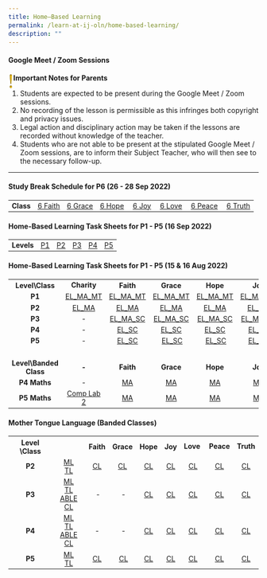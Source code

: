 ```yaml
---
title: Home–Based Learning
permalink: /learn-at-ij-oln/home-based-learning/
description: ""
---
```

<h4><strong>Google Meet / Zoom Sessions</strong></h4>
<img style="width: 2%;" src="/images/emark.gif" align = "left" />
<p><strong>Important Notes for Parents</strong></p>
<ol>
<li>Students are expected to be present during the Google Meet / Zoom sessions. </li>
<li>No recording of the lesson is permissible as this infringes both copyright and privacy issues. </li>
<li>Legal action and disciplinary action may be taken if the lessons are recorded without knowledge of the teacher. </li>
<li>Students who are not able to be present at the stipulated Google Meet / Zoom sessions, are to inform their Subject Teacher, who will then see to the necessary follow-up.</li>
</ol>
<hr>
<h4><strong>Study Break Schedule for P6 (26 - 28 Sep 2022)</strong></h4>
<table>
<tbody>
<tr>
<td><strong>Class</strong></td>
<td><a href="/files/6%20FAITH%20STUDY%20BREAK%20SCHEDULE.pdf" target="_blank" rel="noopener">6 Faith</a></td>
<td><a href="/files/6%20GRACE%20STUDY%20BREAK%20SCHEDULE.pdf" target="_blank" rel="noopener">6 Grace</a></td>
<td><a href="/files/6%20HOPE%20STUDY%20BREAK%20SCHEDULE.pdf" target="_blank" rel="noopener">6 Hope</a></td>
<td>&nbsp;<a href="/files/6%20JOY%20STUDY%20BREAK%20SCHEDULE.pdf" target="_blank" rel="noopener">6 Joy</a></td>
<td>&nbsp;<a href="/files/6%20LOVE%20STUDY%20BREAK%20SCHEDULE.pdf" target="_blank" rel="noopener">6 Love</a></td>
<td>&nbsp;<a href="/files/6%20PEACE%20STUDY%20BREAK%20SCHEDULE.pdf" target="_blank" rel="noopener">6 Peace</a></td>
<td>&nbsp;<a href="/files/6%20TRUTH%20STUDY%20BREAK%20SCHEDULE.pdf" target="_blank" rel="noopener">6 Truth</a></td>
</tr>
</tbody>
</table>
<h4><strong>Home-Based Learning Task Sheets for P1 - P5 (16 Sep 2022)</strong></h4>
<table>
<tbody>
<tr>
<td><strong>Levels</strong></td>
<td><a href="/files/P1%20HBL%20SHEET.pdf" target="_blank" rel="noopener">P1</a></td>
<td><a href="/files/P2%20HBL%20SHEET.pdf" target="_blank" rel="noopener">P2</a></td>
<td><a href="/files/P3%20HBL%20SHEET.pdf" target="_blank" rel="noopener">P3</a></td>
<td><a href="/files/P4%20HBL%20SHEET.pdf" target="_blank" rel="noopener">P4</a></td>
<td><a href="/files/P5%20HBL%20SHEET.pdf" target="_blank" rel="noopener">P5</a></td>
</tr>
</tbody>
</table>
<h4><strong>Home-Based Learning Task Sheets for P1 - P5 (15 &amp; 16 Aug 2022)</strong></h4>
<table>
<tbody>
<tr>
<th style="text-align: center;">Level\Class</th>
<td style="text-align: center;"><strong>Charity</strong></td>
<th style="text-align: center;">Faith</th>
<th style="text-align: center;">Grace</th>
<th style="text-align: center;">Hope</th>
<th style="text-align: center;">Joy</th>
<td style="text-align: center;"><strong>Love</strong></td>
<td style="text-align: center;"><strong>Peace</strong></td>
<td style="text-align: center;"><strong>Truth</strong></td>
</tr>
<tr>
<td style="text-align: center;"><strong>P1</strong></td>
<td style="text-align: center;"><a href="/files/1%20CHARITY.pdf" target="_blank" rel="noopener">EL_MA_MT</a></td>
<td style="text-align: center;"><a href="/files/1%20FAITH.pdf" target="_blank" rel="noopener">EL_MA_MT</a></td>
<td style="text-align: center;"><a href="/files/1%20GRACE.pdf" target="_blank" rel="noopener">EL_MA_MT</a></td>
<td style="text-align: center;"><a href="/files/1%20HOPE.pdf" target="_blank" rel="noopener">EL_MA_MT</a></td>
<td style="text-align: center;"><a href="/files/1%20JOY.pdf" target="_blank" rel="noopener">EL_MA_MT</a></td>
<td style="text-align: center;"><a href="/files/1%20LOVE.pdf" target="_blank" rel="noopener">EL_MA_MT</a></td>
<td style="text-align: center;"><a href="/files/1%20PEACE.pdf" target="_blank" rel="noopener">EL_MA_MT</a></td>
<td style="text-align: center;"><a href="/files/1%20TRUTH.pdf" target="_blank" rel="noopener">EL_MA_MT</a></td>
</tr>
<tr>
<td style="text-align: center;"><strong>P2</strong></td>
<td style="text-align: center;"><a href="/files/2%20CHARITY.pdf" target="_blank" rel="noopener">EL_MA</a></td>
<td style="text-align: center;"><a href="/files/2%20FAITH.pdf" target="_blank" rel="noopener">EL_MA</a></td>
<td style="text-align: center;"><a href="/files/2%20GRACE.pdf" target="_blank" rel="noopener">EL_MA</a></td>
<td style="text-align: center;"><a href="/files/2%20HOPE.pdf" target="_blank" rel="noopener">EL_MA</a></td>
<td style="text-align: center;"><a href="/files/2%20JOY.pdf" target="_blank" rel="noopener">EL_MA</a></td>
<td style="text-align: center;"><a href="/files/2%20LOVE.pdf" target="_blank" rel="noopener">EL_MA</a></td>
<td style="text-align: center;"><a href="/files/2%20PEACE.pdf" target="_blank" rel="noopener">EL_MA</a></td>
<td style="text-align: center;"><a href="/files/2%20TRUTH.pdf" target="_blank" rel="noopener">EL_MA</a></td>
</tr>
<tr>
<td style="text-align: center;"><strong>P3</strong></td>
<td style="text-align: center;">-</td>
<td style="text-align: center;"><a href="/files/3%20FAITH.pdf" target="_blank" rel="noopener">EL_MA_SC</a></td>
<td style="text-align: center;"><a href="/files/3%20GRACE.pdf" target="_blank" rel="noopener">EL_MA_SC</a></td>
<td style="text-align: center;"><a href="/files/3%20HOPE.pdf" target="_blank" rel="noopener">EL_MA_SC</a></td>
<td style="text-align: center;"><a href="/files/3%20JOY.pdf" target="_blank" rel="noopener">EL_MA_SC</a></td>
<td style="text-align: center;"><a href="/files/3%20LOVE.pdf" target="_blank" rel="noopener">EL_MA_SC</a></td>
<td style="text-align: center;"><a href="/files/3%20PEACE.pdf" target="_blank" rel="noopener">EL_MA_SC</a></td>
<td style="text-align: center;"><a href="/files/3%20TRUTH.pdf" target="_blank" rel="noopener">EL_MA_SC</a></td>
</tr>
<tr>
<td style="text-align: center;"><strong>P4</strong></td>
<td style="text-align: center;">-</td>
<td style="text-align: center;"><a href="/files/4%20FAITH.pdf" target="_blank" rel="noopener">EL_SC</a></td>
<td style="text-align: center;"><a href="/files/4%20GRACE.pdf" target="_blank" rel="noopener">EL_SC</a></td>
<td style="text-align: center;"><a href="/files/4%20HOPE.pdf" target="_blank" rel="noopener">EL_SC</a></td>
<td style="text-align: center;"><a href="/files/4%20JOY.pdf" target="_blank" rel="noopener">EL_SC</a></td>
<td style="text-align: center;"><a href="/files/4%20LOVE.pdf" target="_blank" rel="noopener">EL_SC</a></td>
<td style="text-align: center;"><a href="/files/4%20PEACE.pdf" target="_blank" rel="noopener">EL_SC</a></td>
<td style="text-align: center;"><a href="/files/4%20TRUTH.pdf" target="_blank" rel="noopener">EL_SC</a></td>
</tr>
<tr>
<td style="text-align: center;"><strong>P5</strong></td>
<td style="text-align: center;">-</td>
<td style="text-align: center;"><a href="/files/5%20FAITH.pdf" target="_blank" rel="noopener">EL_SC</a></td>
<td style="text-align: center;">&nbsp;<a href="/files/5%20GRACE.pdf" target="_blank" rel="noopener">EL_SC</a></td>
<td style="text-align: center;">&nbsp;<a href="/files/5%20HOPE.pdf" target="_blank" rel="noopener">EL_SC</a></td>
<td style="text-align: center;"><a href="/files/5%20JOY.pdf" target="_blank" rel="noopener">EL_SC</a></td>
<td style="text-align: center;"><a href="/files/5%20LOVE.pdf" target="_blank" rel="noopener">EL_SC</a></td>
<td style="text-align: center;"><a href="/files/5%20PEACE.pdf" target="_blank" rel="noopener">EL_SC</a></td>
<td style="text-align: center;"><a href="/files/5%20TRUTH.pdf" target="_blank" rel="noopener">EL_SC</a></td>
</tr>
<tr>
<td style="text-align: center;">&nbsp;</td>
<td style="text-align: center;">&nbsp;</td>
<td style="text-align: center;">&nbsp;</td>
<td style="text-align: center;">&nbsp;</td>
<td style="text-align: center;">&nbsp;</td>
<td style="text-align: center;">&nbsp;</td>
<td style="text-align: center;">&nbsp;</td>
<td style="text-align: center;">&nbsp;</td>
<td style="text-align: center;">&nbsp;</td>
</tr>
<tr>
<td style="text-align: center;"><strong>Level\Banded Class</strong></td>
<td style="text-align: center;"><strong>-</strong></td>
<td style="text-align: center;"><strong>Faith</strong></td>
<td style="text-align: center;"><strong>Grace</strong></td>
<td style="text-align: center;"><strong>Hope</strong></td>
<td style="text-align: center;"><strong>Joy</strong></td>
<td style="text-align: center;"><strong>Love</strong></td>
<td style="text-align: center;"><strong>Peace</strong></td>
<td style="text-align: center;"><strong>Truth</strong></td>
</tr>
<tr>
<td style="text-align: center;"><strong>P4 Maths</strong></td>
<td style="text-align: center;">-</td>
<td style="text-align: center;"><a href="/files/4%20FAITH%20MATHS.pdf" target="_blank" rel="noopener">MA</a></td>
<td style="text-align: center;"><a href="/files/4%20GRACE%20MATHS.pdf" target="_blank" rel="noopener">MA</a></td>
<td style="text-align: center;"><a href="/files/4%20HOPE%20MATHS.pdf" target="_blank" rel="noopener">MA</a></td>
<td style="text-align: center;"><a href="/files/4%20JOY%20MATHS.pdf" target="_blank" rel="noopener">MA</a></td>
<td style="text-align: center;"><a href="/files/4%20LOVE%20MATHS.pdf" target="_blank" rel="noopener">MA</a></td>
<td style="text-align: center;"><a href="/files/4%20PEACE%20MATHS.pdf" target="_blank" rel="noopener">MA</a></td>
<td style="text-align: center;"><a href="/files/4%20TRUTH%20MATHS.pdf" target="_blank" rel="noopener">MA</a></td>
</tr>
<tr>
<td style="text-align: center;"><strong>P5 Maths</strong></td>
<td style="text-align: center;"><a href="/files/5%20COMP%20LAB%20MATHS.pdf" target="_blank" rel="noopener">Comp Lab 2</a></td>
<td style="text-align: center;"><a href="/files/5%20FAITH%20MATHS.pdf" target="_blank" rel="noopener">MA</a></td>
<td style="text-align: center;"><a href="/files/5%20GRACE%20MATHS.pdf" target="_blank" rel="noopener">MA</a></td>
<td style="text-align: center;"><a href="/files/5%20HOPE%20MATHS.pdf" target="_blank" rel="noopener">MA</a></td>
<td style="text-align: center;"><a href="/files/5%20JOY%20MATHS.pdf" target="_blank" rel="noopener">MA</a></td>
<td style="text-align: center;"><a href="/files/5%20LOVE%20MATHS.pdf" target="_blank" rel="noopener">MA</a></td>
<td style="text-align: center;"><a href="/files/5%20PEACE%20MATHS.pdf" target="_blank" rel="noopener">MA</a></td>
<td style="text-align: center;"><a href="/files/5%20TRUTH%20MATHS.pdf" target="_blank" rel="noopener">MA</a></td>
</tr>
</tbody>
</table>
<h4><strong>Mother Tongue Language (Banded Classes)</strong></h4>
<table>
<tbody>
<tr>
<th style="text-align: center;">Level \Class</th>
<td style="text-align: center;">&nbsp;</td>
<th style="text-align: center;">Faith</th>
<th style="text-align: center;">Grace</th>
<th style="text-align: center;">Hope</th>
<th style="text-align: center;">Joy</th>
<td style="text-align: center;"><strong>Love&nbsp;</strong></td>
<td style="text-align: center;"><strong>Peace</strong></td>
<td style="text-align: center;"><strong>Truth</strong></td>
</tr>
<tr>
<td style="text-align: center;"><strong>P2</strong></td>
<td style="text-align: center;">
<div><a href="/files/2%20ML.pdf" target="_blank" rel="noopener">ML</a></div>
<div><a href="/files/2%20TL.pdf" target="_blank" rel="noopener">TL</a></div>
</td>
<td style="text-align: center;"><a href="/files/2%20FAITH%20CL.pdf" target="_blank" rel="noopener">CL</a></td>
<td style="text-align: center;"><a href="/files/2%20GRACE%20CL.pdf" target="_blank" rel="noopener">CL</a></td>
<td style="text-align: center;"><a href="/files/2%20HOPE%20CL.pdf" target="_blank" rel="noopener">CL</a></td>
<td style="text-align: center;"><a href="/files/2%20JOY%20CL.pdf" target="_blank" rel="noopener">CL</a></td>
<td style="text-align: center;"><a href="/files/2%20LOVE%20CL.pdf" target="_blank" rel="noopener">CL</a></td>
<td style="text-align: center;"><a href="/files/2%20PEACE%20CL.pdf" target="_blank" rel="noopener">CL</a></td>
<td style="text-align: center;"><a href="/files/2%20TRUTH%20CL.pdf" target="_blank" rel="noopener">CL</a></td>
</tr>
<tr>
<td style="text-align: center;"><strong>P3</strong></td>
<td style="text-align: center;">
<div><a href="/files/3%20ML.pdf" target="_blank" rel="noopener">ML</a></div>
<div><a href="/files/3%20TL.pdf" target="_blank" rel="noopener">TL</a></div>
<div><a href="/files/3%20ABLE%20CL.pdf" target="_blank" rel="noopener">ABLE CL</a></div>
</td>
<td style="text-align: center;">&nbsp;-</td>
<td style="text-align: center;">&nbsp;-</td>
<td style="text-align: center;"><a href="/files/3%20HOPE%20CL.pdf" target="_blank" rel="noopener">CL</a></td>
<td style="text-align: center;"><a href="/files/3%20JOY%20CL.pdf" target="_blank" rel="noopener">CL</a></td>
<td style="text-align: center;"><a href="/files/3%20LOVE%20CL.pdf" target="_blank" rel="noopener">CL</a></td>
<td style="text-align: center;"><a href="/files/3%20PEACE%20CL.pdf" target="_blank" rel="noopener">CL</a></td>
<td style="text-align: center;"><a href="/files/3%20TRUTH%20CL.pdf" target="_blank" rel="noopener">CL</a></td>
</tr>
<tr>
<td style="text-align: center;"><strong>P4</strong></td>
<td style="text-align: center;">
<div><a href="/files/4%20ML.pdf" target="_blank" rel="noopener">ML</a></div>
<div><a href="/files/4%20TL.pdf" target="_blank" rel="noopener">TL</a></div>
<div><a href="/files/4%20ABLE%20CL.pdf" target="_blank" rel="noopener">ABLE CL</a></div>
</td>
<td style="text-align: center;">-</td>
<td style="text-align: center;">&nbsp;-</td>
<td style="text-align: center;"><a href="/files/4%20HOPE%20CL.pdf" target="_blank" rel="noopener">CL</a></td>
<td style="text-align: center;"><a href="/files/4%20JOY%20CL.pdf" target="_blank" rel="noopener">CL</a></td>
<td style="text-align: center;"><a href="/files/4%20LOVE%20CL.pdf" target="_blank" rel="noopener">CL</a></td>
<td style="text-align: center;"><a href="/files/4%20PEACE%20CL.pdf" target="_blank" rel="noopener">CL</a></td>
<td style="text-align: center;"><a href="/files/4%20TRUTH%20CL.pdf" target="_blank" rel="noopener">CL</a></td>
</tr>
<tr>
<td style="text-align: center;"><strong>P5</strong></td>
<td style="text-align: center;">
<div><a href="/files/5%20ML.pdf" target="_blank" rel="noopener">ML</a></div>
<div><a href="/files/5%20TL.pdf" target="_blank" rel="noopener">TL</a></div>
</td>
<td style="text-align: center;"><a href="/files/5%20FAITH%20CL.pdf" target="_blank" rel="noopener">CL</a></td>
<td style="text-align: center;">&nbsp;<a href="/files/5%20GRACE%20CL.pdf" target="_blank" rel="noopener">CL</a></td>
<td style="text-align: center;"><a href="/files/5%20HOPE%20CL.pdf" target="_blank" rel="noopener">CL</a></td>
<td style="text-align: center;"><a href="/files/5%20JOY%20CL.pdf" target="_blank" rel="noopener">CL</a></td>
<td style="text-align: center;"><a href="/files/5%20LOVE%20CL.pdf" target="_blank" rel="noopener">CL</a></td>
<td style="text-align: center;"><a href="/files/5%20PEACE%20CL.pdf" target="_blank" rel="noopener">CL</a></td>
<td style="text-align: center;"><a href="/files/5%20TRUTH%20CL.pdf" target="_blank" rel="noopener">CL</a></td>
</tr>
</tbody>
</table>